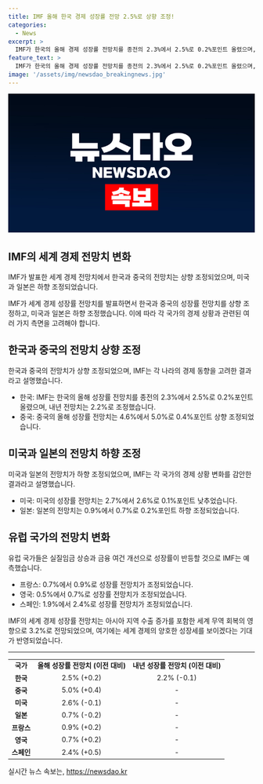 ```yaml
---
title: IMF 올해 한국 경제 성장률 전망 2.5%로 상향 조정!
categories:
  - News
excerpt: >
  IMF가 한국의 올해 경제 성장률 전망치를 종전의 2.3%에서 2.5%로 0.2%포인트 올렸으며, 중국의 전망치도 상향 조정했다. 반면 미국과 일본은 전망치를 낮췄다. IMF는 물가 안정에 대한 데이터가 확실해지면 금리를 인하할 것을 권고했다. 세계 경제 성장률은 3.2%로 예측되며, 아시아 지역 수출 증가를 포함한 세계 무역 회복이 이를 견인할 것으로 전망된다.
feature_text: >
  IMF가 한국의 올해 경제 성장률 전망치를 종전의 2.3%에서 2.5%로 0.2%포인트 올렸으며, 중국의 전망치도 상향 조정했다. 반면 미국과 일본은 전망치를 낮췄다. IMF는 물가 안정에 대한 데이터가 확실해지면 금리를 인하할 것을 권고했다. 세계 경제 성장률은 3.2%로 예측되며, 아시아 지역 수출 증가를 포함한 세계 무역 회복이 이를 견인할 것으로 전망된다.
image: '/assets/img/newsdao_breakingnews.jpg'
---
```


<p><img src="/assets/img/newsdao_breakingnews.jpg" alt="ontimetimes 속보" /></p>

<h2 data-ke-size="size26">IMF의 세계 경제 전망치 변화</h2>

<p>IMF가 발표한 세계 경제 전망치에서 한국과 중국의 전망치는 상향 조정되었으며, 미국과 일본은 하향 조정되었습니다.</p>

<p data-ke-size="size16">IMF가 세계 경제 성장률 전망치를 발표하면서 한국과 중국의 성장률 전망치를 상향 조정하고, 미국과 일본은 하향 조정했습니다. 이에 따라 각 국가의 경제 상황과 관련된 여러 가지 측면을 고려해야 합니다.</p>

<h2 data-ke-size="size24">한국과 중국의 전망치 상향 조정</h2>

<p>한국과 중국의 전망치가 상향 조정되었으며, IMF는 각 나라의 경제 동향을 고려한 결과라고 설명했습니다.</p>

<ul>
    <li>한국: IMF는 한국의 올해 성장률 전망치를 종전의 2.3%에서 2.5%로 0.2%포인트 올렸으며, 내년 전망치는 2.2%로 조정했습니다.</li>
    <li>중국: 중국의 올해 성장률 전망치는 4.6%에서 5.0%로 0.4%포인트 상향 조정되었습니다.</li>
</ul>

<h2 data-ke-size="size24">미국과 일본의 전망치 하향 조정</h2>

<p>미국과 일본의 전망치가 하향 조정되었으며, IMF는 각 국가의 경제 상황 변화를 감안한 결과라고 설명했습니다.</p>

<ul>
    <li>미국: 미국의 성장률 전망치는 2.7%에서 2.6%로 0.1%포인트 낮추었습니다.</li>
    <li>일본: 일본의 전망치는 0.9%에서 0.7%로 0.2%포인트 하향 조정되었습니다.</li>
</ul>

<h2 data-ke-size="size24">유럽 국가의 전망치 변화</h2>

<p>유럽 국가들은 실질임금 상승과 금융 여건 개선으로 성장률이 반등할 것으로 IMF는 예측했습니다.</p>

<ul>
    <li>프랑스: 0.7%에서 0.9%로 성장률 전망치가 조정되었습니다.</li>
    <li>영국: 0.5%에서 0.7%로 성장률 전망치가 조정되었습니다.</li>
    <li>스페인: 1.9%에서 2.4%로 성장률 전망치가 조정되었습니다.</li>
</ul>

<p data-ke-size="size16">IMF의 세계 경제 성장률 전망치는 아시아 지역 수출 증가를 포함한 세계 무역 회복의 영향으로 3.2%로 전망되었으며, 여기에는 세계 경제의 양호한 성장세를 보이겠다는 기대가 반영되었습니다.</p>

<hr>

<table>
    <tr>
        <td style="text-align: center; height: 17px;"><b>국가</b></td>
        <td style="text-align: center; height: 17px;"><b>올해 성장률 전망치 (이전 대비)</b></td>
        <td style="text-align: center; height: 17px;"><b>내년 성장률 전망치 (이전 대비)</b></td>
    </tr>
    <tr>
        <td style="text-align: center; height: 17px;"><b>한국</b></td>
        <td style="text-align: center; height: 17px;">2.5% (+0.2)</td>
        <td style="text-align: center; height: 17px;">2.2% (-0.1)</td>
    </tr>
    <tr>
        <td style="text-align: center; height: 17px;"><b>중국</b></td>
        <td style="text-align: center; height: 17px;">5.0% (+0.4)</td>
        <td style="text-align: center; height: 17px;">-</td>
    </tr>
    <tr>
        <td style="text-align: center; height: 17px;"><b>미국</b></td>
        <td style="text-align: center; height: 17px;">2.6% (-0.1)</td>
        <td style="text-align: center; height: 17px;">-</td>
    </tr>
    <tr>
        <td style="text-align: center; height: 17px;"><b>일본</b></td>
        <td style="text-align: center; height: 17px;">0.7% (-0.2)</td>
        <td style="text-align: center; height: 17px;">-</td>
    </tr>
    <tr>
        <td style="text-align: center; height: 17px;"><b>프랑스</b></td>
        <td style="text-align: center; height: 17px;">0.9% (+0.2)</td>
        <td style="text-align: center; height: 17px;">-</td>
    </tr>
    <tr>
        <td style="text-align: center; height: 17px;"><b>영국</b></td>
        <td style="text-align: center; height: 17px;">0.7% (+0.2)</td>
        <td style="text-align: center; height: 17px;">-</td>
    </tr>
    <tr>
        <td style="text-align: center; height: 17px;"><b>스페인</b></td>
        <td style="text-align: center; height: 17px;">2.4% (+0.5)</td>
        <td style="text-align: center; height: 17px;">-</td>
    </tr>
</table>
실시간 뉴스 속보는, <a href="https://newsdao.kr" rel="dofollow">https://newsdao.kr</a>


